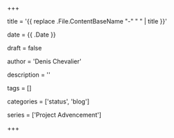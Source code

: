 +++

title = '{{ replace .File.ContentBaseName "-" " " | title }}'

date = {{ .Date }}

draft = false

author = 'Denis Chevalier'

description = ''

tags = []

categories = ['status', 'blog']

series = ['Project Advencement']

+++
